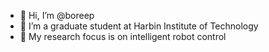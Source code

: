 - 👋 Hi, I’m @boreep
- 👀 I’m a graduate student at Harbin Institute of Technology
- 🌱 My research focus is on intelligent robot control

<!---
boreep/boreep is a ✨ special ✨ repository because its `README.md` (this file) appears on your GitHub profile.
You can click the Preview link to take a look at your changes.
--->
